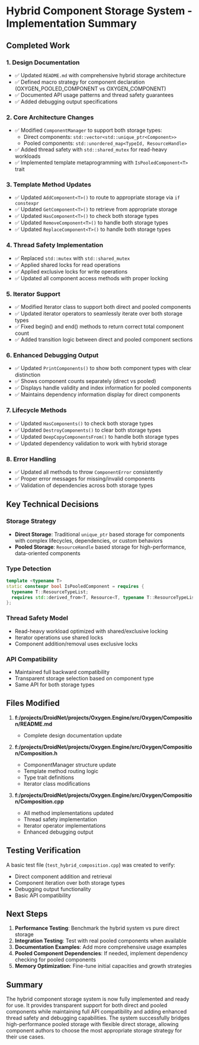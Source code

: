 # Hybrid Component Storage System - Implementation Summary

## Completed Work

### 1. Design Documentation
- ✅ Updated `README.md` with comprehensive hybrid storage architecture
- ✅ Defined macro strategy for component declaration (OXYGEN_POOLED_COMPONENT vs OXYGEN_COMPONENT)
- ✅ Documented API usage patterns and thread safety guarantees
- ✅ Added debugging output specifications

### 2. Core Architecture Changes
- ✅ Modified `ComponentManager` to support both storage types:
  - Direct components: `std::vector<std::unique_ptr<Component>>`
  - Pooled components: `std::unordered_map<TypeId, ResourceHandle>`
- ✅ Added thread safety with `std::shared_mutex` for read-heavy workloads
- ✅ Implemented template metaprogramming with `IsPooledComponent<T>` trait

### 3. Template Method Updates
- ✅ Updated `AddComponent<T>()` to route to appropriate storage via `if constexpr`
- ✅ Updated `GetComponent<T>()` to retrieve from appropriate storage
- ✅ Updated `HasComponent<T>()` to check both storage types
- ✅ Updated `RemoveComponent<T>()` to handle both storage types
- ✅ Updated `ReplaceComponent<T>()` to handle both storage types

### 4. Thread Safety Implementation
- ✅ Replaced `std::mutex` with `std::shared_mutex`
- ✅ Applied shared locks for read operations
- ✅ Applied exclusive locks for write operations
- ✅ Updated all component access methods with proper locking

### 5. Iterator Support
- ✅ Modified Iterator class to support both direct and pooled components
- ✅ Updated iterator operators to seamlessly iterate over both storage types
- ✅ Fixed begin() and end() methods to return correct total component count
- ✅ Added transition logic between direct and pooled component sections

### 6. Enhanced Debugging Output
- ✅ Updated `PrintComponents()` to show both component types with clear distinction
- ✅ Shows component counts separately (direct vs pooled)
- ✅ Displays handle validity and index information for pooled components
- ✅ Maintains dependency information display for direct components

### 7. Lifecycle Methods
- ✅ Updated `HasComponents()` to check both storage types
- ✅ Updated `DestroyComponents()` to clear both storage types
- ✅ Updated `DeepCopyComponentsFrom()` to handle both storage types
- ✅ Updated dependency validation to work with hybrid storage

### 8. Error Handling
- ✅ Updated all methods to throw `ComponentError` consistently
- ✅ Proper error messages for missing/invalid components
- ✅ Validation of dependencies across both storage types

## Key Technical Decisions

### Storage Strategy
- **Direct Storage**: Traditional `unique_ptr` based storage for components with complex lifecycles, dependencies, or custom behaviors
- **Pooled Storage**: `ResourceHandle` based storage for high-performance, data-oriented components

### Type Detection
```cpp
template <typename T>
static constexpr bool IsPooledComponent = requires {
  typename T::ResourceTypeList;
  requires std::derived_from<T, Resource<T, typename T::ResourceTypeList>>;
};
```

### Thread Safety Model
- Read-heavy workload optimized with shared/exclusive locking
- Iterator operations use shared locks
- Component addition/removal uses exclusive locks

### API Compatibility
- Maintained full backward compatibility
- Transparent storage selection based on component type
- Same API for both storage types

## Files Modified

1. **f:/projects/DroidNet/projects/Oxygen.Engine/src/Oxygen/Composition/README.md**
   - Complete design documentation update

2. **f:/projects/DroidNet/projects/Oxygen.Engine/src/Oxygen/Composition/Composition.h**
   - ComponentManager structure update
   - Template method routing logic
   - Type trait definitions
   - Iterator class modifications

3. **f:/projects/DroidNet/projects/Oxygen.Engine/src/Oxygen/Composition/Composition.cpp**
   - All method implementations updated
   - Thread safety implementation
   - Iterator operator implementations
   - Enhanced debugging output

## Testing Verification

A basic test file (`test_hybrid_composition.cpp`) was created to verify:
- Direct component addition and retrieval
- Component iteration over both storage types
- Debugging output functionality
- Basic API compatibility

## Next Steps

1. **Performance Testing**: Benchmark the hybrid system vs pure direct storage
2. **Integration Testing**: Test with real pooled components when available
3. **Documentation Examples**: Add more comprehensive usage examples
4. **Pooled Component Dependencies**: If needed, implement dependency checking for pooled components
5. **Memory Optimization**: Fine-tune initial capacities and growth strategies

## Summary

The hybrid component storage system is now fully implemented and ready for use. It provides transparent support for both direct and pooled components while maintaining full API compatibility and adding enhanced thread safety and debugging capabilities. The system successfully bridges high-performance pooled storage with flexible direct storage, allowing component authors to choose the most appropriate storage strategy for their use cases.

